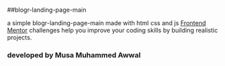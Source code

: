 ##blogr-landing-page-main

a simple blogr-landing-page-main made with html css and js
[Frontend Mentor](https://www.frontendmentor.io) challenges help you improve your coding skills by building realistic projects.
### developed by Musa Muhammed Awwal
